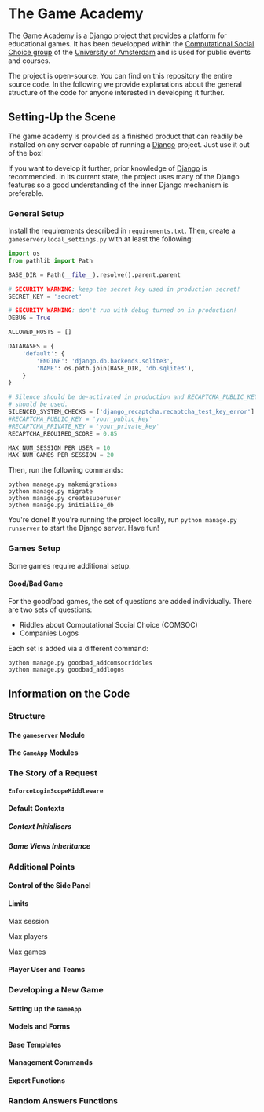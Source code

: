# The Game Academy

The Game Academy is a [Django](https://www.djangoproject.com/) project that provides a platform
for educational games.
It has been developped within the [Computational Social Choice group](https://staff.science.uva.nl/u.endriss/group.php)
of the [University of Amsterdam](https://uva.nl) and is used for public events and courses.

The project is open-source. You can find on this repository the entire source code. In the following
we provide explanations about the general structure of the code for anyone interested in developing
it further.

## Setting-Up the Scene

The game academy is provided as a finished product that can readily be installed on any server capable of
running a [Django](https://www.djangoproject.com/) project. Just use it out of the box!

If you want to develop it further, prior knowledge of [Django](https://www.djangoproject.com/) is 
recommended. In its current state, the project uses many of the Django features so a good understanding
of the inner Django mechanism is preferable.

### General Setup

Install the requirements described in `requirements.txt`. Then, create a `gameserver/local_settings.py` with at least the following:

```python
import os
from pathlib import Path

BASE_DIR = Path(__file__).resolve().parent.parent

# SECURITY WARNING: keep the secret key used in production secret!
SECRET_KEY = 'secret'

# SECURITY WARNING: don't run with debug turned on in production!
DEBUG = True

ALLOWED_HOSTS = []

DATABASES = {
    'default': {
        'ENGINE': 'django.db.backends.sqlite3',
        'NAME': os.path.join(BASE_DIR, 'db.sqlite3'),
    }
}

# Silence should be de-activated in production and RECAPTCHA_PUBLIC_KEY and RECAPTCHA_PRIVATE_KEY
# should be used.
SILENCED_SYSTEM_CHECKS = ['django_recaptcha.recaptcha_test_key_error']
#RECAPTCHA_PUBLIC_KEY = 'your_public_key'
#RECAPTCHA_PRIVATE_KEY = 'your_private_key'
RECAPTCHA_REQUIRED_SCORE = 0.85

MAX_NUM_SESSION_PER_USER = 10
MAX_NUM_GAMES_PER_SESSION = 20

```

Then, run the following commands:

```shell
python manage.py makemigrations
python manage.py migrate
python manage.py createsuperuser
python manage.py initialise_db
```

You're done! If you're running the project locally, run `python manage.py runserver` 
to start the Django server. Have fun!

### Games Setup

Some games require additional setup.

#### Good/Bad Game

For the good/bad games, the set of questions are added individually. There are two sets of questions:

- Riddles about Computational Social Choice (COMSOC)
- Companies Logos

Each set is added via a different command:

```shell
python manage.py goodbad_addcomsocriddles
python manage.py goodbad_addlogos
```

## Information on the Code

### Structure

#### The `gameserver` Module

#### The `GameApp` Modules

### The Story of a Request

#### `EnforceLoginScopeMiddleware`

#### Default Contexts

##### Context Initialisers

##### Game Views Inheritance

### Additional Points

#### Control of the Side Panel

#### Limits

Max session

Max players

Max games

#### Player User and Teams

### Developing a New Game

#### Setting up the `GameApp`

#### Models and Forms

#### Base Templates

#### Management Commands

#### Export Functions

### Random Answers Functions

